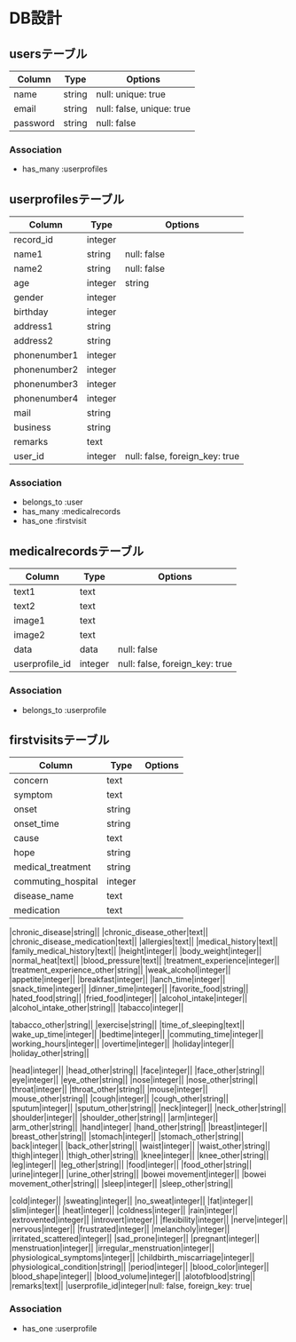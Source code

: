 # DB設計

## usersテーブル

|Column|Type|Options|
|------|----|-------|
|name|string|null: unique: true|
|email|string|null: false, unique: true|
|password|string|null: false|

### Association
-  has_many :userprofiles

## userprofilesテーブル

|Column|Type|Options|
|------|----|-------|
|record_id|integer||
|name1|string|null: false|
|name2|string|null: false|
|age|integer|string||
|gender|integer||
|birthday|integer||
|address1|string||
|address2|string||
|phonenumber1|integer||
|phonenumber2|integer||
|phonenumber3|integer||
|phonenumber4|integer||
|mail|string||
|business|string||
|remarks|text||
|user_id|integer|null: false, foreign_key: true|

### Association
- belongs_to :user
- has_many :medicalrecords
- has_one :firstvisit

## medicalrecordsテーブル

|Column|Type|Options|
|------|----|-------|
|text1|text||
|text2|text||
|image1|text||
|image2|text||
|data|data|null: false|
|userprofile_id|integer|null: false, foreign_key: true|

### Association
- belongs_to :userprofile

## firstvisitsテーブル

|Column|Type|Options|
|------|----|-------|
|concern|text||
|symptom|text||
|onset|string||
|onset_time|string||
|cause|text||
|hope|string||
|medical_treatment|string||
|commuting_hospital|integer||
|disease_name|text||
|medication|text||

|chronic_disease|string||
|chronic_disease_other|text||
|chronic_disease_medication|text||
|allergies|text||
|medical_history|text||
|family_medical_history|text||
|height|integer||
|body_weight|integer||
|normal_heat|text||
|blood_pressure|text||
|treatment_experience|integer||
|treatment_experience_other|string||
|weak_alcohol|integer||
|appetite|integer||
|breakfast|integer||
|lanch_time|integer||
|snack_time|integer||
|dinner_time|integer||
|favorite_food|string||
|hated_food|string||
|fried_food|integer||
|alcohol_intake|integer||
|alcohol_intake_other|string||
|tabacco|integer||

|tabacco_other|string||
|exercise|string||
|time_of_sleeping|text||
|wake_up_time|integer||
|bedtime|integer||
|commuting_time|integer||
|working_hours|integer||
|overtime|integer||
|holiday|integer||
|holiday_other|string||

|head|integer||
|head_other|string||
|face|integer||
|face_other|string||
|eye|integer||
|eye_other|string||
|nose|integer||
|nose_other|string||
|throat|integer||
|throat_other|string||
|mouse|integer||
|mouse_other|string||
|cough|integer||
|cough_other|string||
|sputum|integer||
|sputum_other|string||
|neck|integer||
|neck_other|string||
|shoulder|integer||
|shoulder_other|string||
|arm|integer||
|arm_other|string||
|hand|integer|
|hand_other|string||
|breast|integer||
|breast_other|string||
|stomach|integer||
|stomach_other|string||
|back|integer||
|back_other|string||
|waist|integer||
|waist_other|string||
|thigh|integer||
|thigh_other|string||
|knee|integer||
|knee_other|string||
|leg|integer||
|leg_other|string||
|food|integer||
|food_other|string||
|urine|integer||
|urine_other|string||
|bowei movement|integer||
|bowei movement_other|string||
|sleep|integer||
|sleep_other|string||

|cold|integer||
|sweating|integer||
|no_sweat|integer||
|fat|integer||
|slim|integer||
|heat|integer||
|coldness|integer||
|rain|integer||
|extrovented|integer||
|introvert|integer||
|flexibility|integer||
|nerve|integer||
|nervous|integer||
|frustrated|integer||
|melancholy|integer||
|irritated_scattered|integer||
|sad_prone|integer||
|pregnant|integer||
|menstruation|integer||
|irregular_menstruation|integer||
|physiological_symptoms|integer||
|childbirth_miscarriage|integer||
|physiological_condition|string||
|period|integer||
|blood_color|integer||
|blood_shape|integer||
|blood_volume|integer||
|alotofblood|string||
|remarks|text||
|userprofile_id|integer|null: false, foreign_key: true|

### Association
- has_one :userprofile